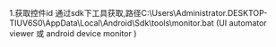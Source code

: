 1.获取控件id 通过sdk下工具获取,路径C:\Users\Administrator.DESKTOP-TIUV6S0\AppData\Local\Android\Sdk\tools\monitor.bat (UI automator viewer 或 android device monitor )
